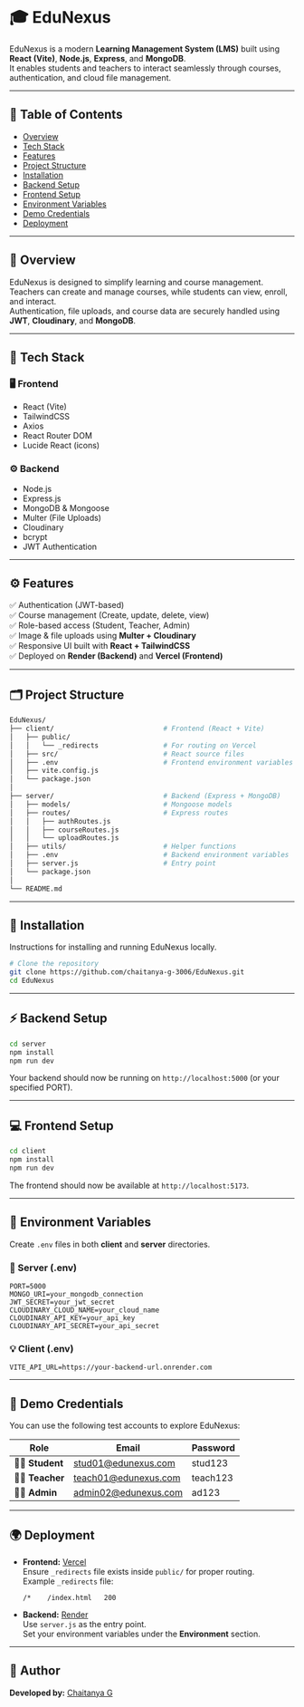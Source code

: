 # 🎓 EduNexus

EduNexus is a modern **Learning Management System (LMS)** built using **React (Vite)**, **Node.js**, **Express**, and **MongoDB**.  
It enables students and teachers to interact seamlessly through courses, authentication, and cloud file management.

---

## 🧭 Table of Contents

- [Overview](#overview)  
- [Tech Stack](#tech-stack)  
- [Features](#features)  
- [Project Structure](#project-structure)  
- [Installation](#installation)  
- [Backend Setup](#backend-setup)  
- [Frontend Setup](#frontend-setup)  
- [Environment Variables](#environment-variables)  
- [Demo Credentials](#demo-credentials)  
- [Deployment](#deployment)

---

## 📖 Overview

EduNexus is designed to simplify learning and course management.  
Teachers can create and manage courses, while students can view, enroll, and interact.  
Authentication, file uploads, and course data are securely handled using **JWT**, **Cloudinary**, and **MongoDB**.

---

## 🧩 Tech Stack

### 🖥️ Frontend
- React (Vite)
- TailwindCSS
- Axios
- React Router DOM
- Lucide React (icons)

### ⚙️ Backend
- Node.js
- Express.js
- MongoDB & Mongoose
- Multer (File Uploads)
- Cloudinary
- bcrypt
- JWT Authentication

---

## ⚙️ Features

✅ Authentication (JWT-based)  
✅ Course management (Create, update, delete, view)  
✅ Role-based access (Student, Teacher, Admin)  
✅ Image & file uploads using **Multer + Cloudinary**  
✅ Responsive UI built with **React + TailwindCSS**  
✅ Deployed on **Render (Backend)** and **Vercel (Frontend)**

---

## 🗂️ Project Structure

```bash
EduNexus/
├── client/                           # Frontend (React + Vite)
│   ├── public/
│   │   └── _redirects                # For routing on Vercel
│   ├── src/                          # React source files
│   ├── .env                          # Frontend environment variables
│   ├── vite.config.js
│   └── package.json
│
├── server/                           # Backend (Express + MongoDB)
│   ├── models/                       # Mongoose models
│   ├── routes/                       # Express routes
│   │   ├── authRoutes.js
│   │   ├── courseRoutes.js
│   │   └── uploadRoutes.js
│   ├── utils/                        # Helper functions
│   ├── .env                          # Backend environment variables
│   ├── server.js                     # Entry point
│   └── package.json
│
└── README.md
```

---

## 🚀 Installation

Instructions for installing and running EduNexus locally.

```bash
# Clone the repository
git clone https://github.com/chaitanya-g-3006/EduNexus.git
cd EduNexus
```

---

## ⚡ Backend Setup

```bash
cd server
npm install
npm run dev
```

Your backend should now be running on `http://localhost:5000` (or your specified PORT).

---

## 💻 Frontend Setup

```bash
cd client
npm install
npm run dev
```

The frontend should now be available at `http://localhost:5173`.

---

## 🔑 Environment Variables

Create `.env` files in both **client** and **server** directories.

### 🧩 Server (.env)
```env
PORT=5000
MONGO_URI=your_mongodb_connection
JWT_SECRET=your_jwt_secret
CLOUDINARY_CLOUD_NAME=your_cloud_name
CLOUDINARY_API_KEY=your_api_key
CLOUDINARY_API_SECRET=your_api_secret
```

### 💡 Client (.env)
```env
VITE_API_URL=https://your-backend-url.onrender.com
```

---

## 🧪 Demo Credentials

You can use the following test accounts to explore EduNexus:

| Role | Email | Password |
|------|--------|-----------|
| 🧑‍🎓 **Student** | stud01@edunexus.com | stud123 |
| 👨‍🏫 **Teacher** | teach01@edunexus.com | teach123 |
| 🧑‍💼 **Admin** | admin02@edunexus.com | ad123 |



---

## 🌍 Deployment

- **Frontend:** [Vercel](https://vercel.com)  
  Ensure `_redirects` file exists inside `public/` for proper routing.  
  Example `_redirects` file:
  ```
  /*    /index.html   200
  ```

- **Backend:** [Render](https://render.com)  
  Use `server.js` as the entry point.  
  Set your environment variables under the **Environment** section.

---

## 🧠 Author

**Developed by:** [Chaitanya G](https://github.com/chaitanya-g-3006)
